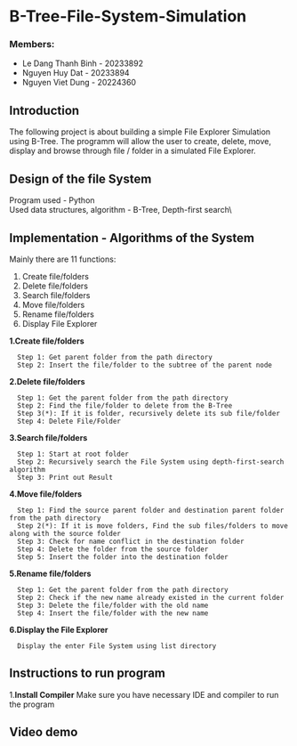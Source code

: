 # B-Tree-File-System-Simulation
### Members:
- Le Dang Thanh Binh - 20233892
- Nguyen Huy Dat - 20233894
- Nguyen Viet Dung - 20224360

## Introduction
The following project is about building a simple File Explorer Simulation using B-Tree. The programm will allow the user to create, delete, move, display and browse through file / folder in a simulated File Explorer.

## Design of the file System
Program used - Python\
Used data structures, algorithm - B-Tree, Depth-first search\

## Implementation - Algorithms of the System
Mainly there are 11 functions:
1. Create file/folders
2. Delete file/folders
3. Search file/folders
4. Move file/folders
5. Rename file/folders
6. Display File Explorer

**1.Create file/folders**

      Step 1: Get parent folder from the path directory
      Step 2: Insert the file/folder to the subtree of the parent node
      
**2.Delete file/folders**

      Step 1: Get the parent folder from the path directory
      Step 2: Find the file/folder to delete from the B-Tree
      Step 3(*): If it is folder, recursively delete its sub file/folder
      Step 4: Delete File/Folder
      
**3.Search file/folders**

      Step 1: Start at root folder
      Step 2: Recursively search the File System using depth-first-search algorithm
      Step 3: Print out Result
      
**4.Move file/folders**

      Step 1: Find the source parent folder and destination parent folder from the path directory
      Step 2(*): If it is move folders, Find the sub files/folders to move along with the source folder
      Step 3: Check for name conflict in the destination folder
      Step 4: Delete the folder from the source folder
      Step 5: Insert the folder into the destination folder

**5.Rename file/folders**

      Step 1: Get the parent folder from the path directory
      Step 2: Check if the new name already existed in the current folder
      Step 3: Delete the file/folder with the old name
      Step 4: Insert the file/folder with the new name
      
**6.Display the File Explorer**

      Display the enter File System using list directory

## Instructions to run program

1.**Install Compiler**
Make sure you have necessary IDE and compiler to run the program

## Video demo
 
